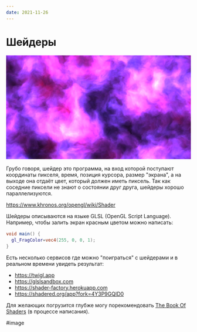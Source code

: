 ```yaml
---
date: 2021-11-26
---
```


# Шейдеры

![Пример шейдера](shaders.png "Пример шейдера на основе работы @patriciogv")

Грубо говоря, шейдер это программа, на вход которой поступают координаты
пикселя, время, позиция курсора, размер "экрана", а на выходе она отдаёт цвет,
который должен иметь пиксель. Так как соседние пиксели не знают
о состоянии друг друга, шейдеры хорошо параллелизуются.

https://www.khronos.org/opengl/wiki/Shader

Шейдеры описываются на языке GLSL (OpenGL Script Language). Например, чтобы
залить экран красным цветом можно написать:

```glsl
void main() {
  gl_FragColor=vec4(255, 0, 0, 1);
}
```

Есть несколько сервисов где можно "поиграться" c шейдерами и в реальном времени
увидеть результат:

* https://twigl.app
* https://glslsandbox.com
* https://shader-factory.herokuapp.com
* https://shadered.org/app?fork=4Y3P9GQID0

Для желающих погрузится глубже могу порекомендовать
[The Book Of Shaders](https://thebookofshaders.com/?lan=ru) (в процессе написания).

#image
